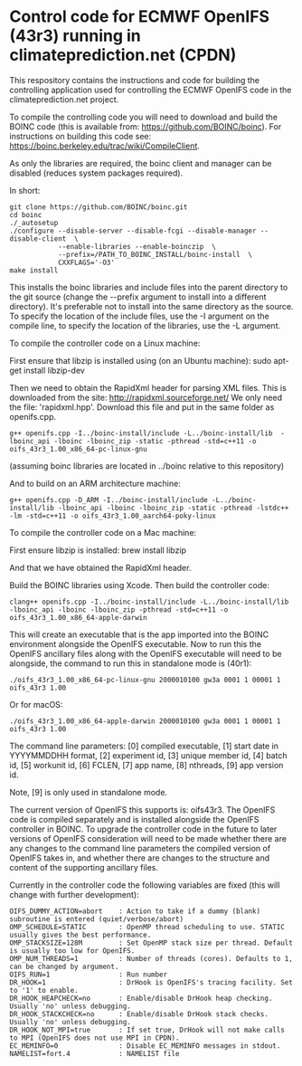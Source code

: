 # Control code for ECMWF OpenIFS (43r3) running in climateprediction.net (CPDN)

This respository contains the instructions and code for building the controlling application used for controlling the ECMWF OpenIFS code in the climateprediction.net project.

To compile the controlling code you will need to download and build the BOINC code (this is available from: https://github.com/BOINC/boinc). For instructions on building this code see: https://boinc.berkeley.edu/trac/wiki/CompileClient.

As only the libraries are required, the boinc client and manager can be disabled (reduces system packages required).

In short:

    git clone https://github.com/BOINC/boinc.git
    cd boinc
    ./_autosetup
    ./configure --disable-server --disable-fcgi --disable-manager --disable-client  \
                --enable-libraries --enable-boinczip  \
                --prefix=/PATH_TO_BOINC_INSTALL/boinc-install  \
                CXXFLAGS='-O3'
    make install

This installs the boinc libraries and include files into the parent directory to the git source (change the --prefix argument to install into a different directory). It's preferable not to install into the same directory as the source. To specify the location of the include files, use the -I argument on the compile line, to specify the location of the libraries, use the -L argument.


To compile the controller code on a Linux machine:

First ensure that libzip is installed using (on an Ubuntu machine): sudo apt-get install libzip-dev

Then we need to obtain the RapidXml header for parsing XML files. This is downloaded from the site: http://rapidxml.sourceforge.net/
We only need the file: 'rapidxml.hpp'. Download this file and put in the same folder as openifs.cpp.

    g++ openifs.cpp -I../boinc-install/include -L../boinc-install/lib  -lboinc_api -lboinc -lboinc_zip -static -pthread -std=c++11 -o oifs_43r3_1.00_x86_64-pc-linux-gnu

(assuming boinc libraries are located in ../boinc relative to this repository)

And to build on an ARM architecture machine:

    g++ openifs.cpp -D_ARM -I../boinc-install/include -L../boinc-install/lib -lboinc_api -lboinc -lboinc_zip -static -pthread -lstdc++ -lm -std=c++11 -o oifs_43r3_1.00_aarch64-poky-linux

To compile the controller code on a Mac machine:

First ensure libzip is installed: brew install libzip

And that we have obtained the RapidXml header.

Build the BOINC libraries using Xcode. Then build the controller code:

    clang++ openifs.cpp -I../boinc-install/include -L../boinc-install/lib  -lboinc_api -lboinc -lboinc_zip -pthread -std=c++11 -o oifs_43r3_1.00_x86_64-apple-darwin

This will create an executable that is the app imported into the BOINC environment alongside the OpenIFS executable. Now to run this the OpenIFS ancillary files along with the OpenIFS executable will need to be alongside, the command to run this in standalone mode is (40r1):

    ./oifs_43r3_1.00_x86_64-pc-linux-gnu 2000010100 gw3a 0001 1 00001 1 oifs_43r3 1.00

Or for macOS:

    ./oifs_43r3_1.00_x86_64-apple-darwin 2000010100 gw3a 0001 1 00001 1 oifs_43r3 1.00

The command line parameters: [0] compiled executable, [1] start date in YYYYMMDDHH format, [2] experiment id, [3] unique member id, [4] batch id, [5] workunit id, [6] FCLEN, [7] app name, [8]  nthreads, [9] app version id.

Note, [9] is only used in standalone mode.

The current version of OpenIFS this supports is: oifs43r3. The OpenIFS code is compiled separately and is installed alongside the OpenIFS controller in BOINC. To upgrade the controller code in the future to later versions of OpenIFS consideration will need to be made whether there are any changes to the command line parameters the compiled version of OpenIFS takes in, and whether there are changes to the structure and content of the supporting ancillary files.

Currently in the controller code the following variables are fixed (this will change with further development):

    OIFS_DUMMY_ACTION=abort    : Action to take if a dummy (blank) subroutine is entered (quiet/verbose/abort)
    OMP_SCHEDULE=STATIC        : OpenMP thread scheduling to use. STATIC usually gives the best performance.
    OMP_STACKSIZE=128M         : Set OpenMP stack size per thread. Default is usually too low for OpenIFS.
    OMP_NUM_THREADS=1          : Number of threads (cores). Defaults to 1, can be changed by argument.
    OIFS_RUN=1                 : Run number
    DR_HOOK=1                  : DrHook is OpenIFS's tracing facility. Set to '1' to enable.
    DR_HOOK_HEAPCHECK=no       : Enable/disable DrHook heap checking. Usually 'no' unless debugging.
    DR_HOOK_STACKCHECK=no      : Enable/disable DrHook stack checks. Usually 'no' unless debugging.
    DR_HOOK_NOT_MPI=true       : If set true, DrHook will not make calls to MPI (OpenIFS does not use MPI in CPDN).
    EC_MEMINFO=0               : Disable EC_MEMINFO messages in stdout.
    NAMELIST=fort.4            : NAMELIST file
